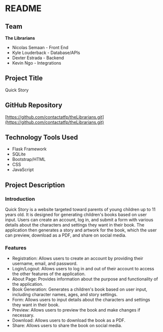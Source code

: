 # README

## Team

**The Librarians**

- Nicolas Semaan - Front End
- Kyle Louderback - Database/APIs
- Dexter Estrada - Backend
- Kevin Ngo - Integrations

## Project Title

Quick Story

## GitHub Repository

[https://github.com/contactatfp/theLibrarians.git](https://github.com/contactatfp/theLibrarians.git)

## Technology Tools Used

- Flask Framework
- SQLite
- Bootstrap/HTML
- CSS
- JavaScript

## Project Description

### Introduction

Quick Story is a website targeted toward parents of young children up to 11 years old. It is designed for generating children's books based on user input. Users can create an account, log in, and submit a form with various details about the characters and settings they want in their book. The application then generates a story and artwork for the book, which the user can preview, download as a PDF, and share on social media.

### Features

- Registration: Allows users to create an account by providing their username, email, and password.
- Login/Logout: Allows users to log in and out of their account to access the other features of the application.
- About Page: Provides information about the purpose and functionality of the application.
- Book Generation: Generates a children's book based on user input, including character names, ages, and story settings.
- Form: Allows users to input details about the characters and settings they want in their book.
- Preview: Allows users to preview the book and make changes if necessary.
- Download: Allows users to download the book as a PDF.
- Share: Allows users to share the book on social media.